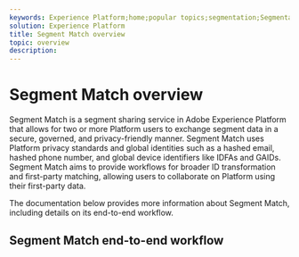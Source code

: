 ```yaml
---
keywords: Experience Platform;home;popular topics;segmentation;Segmentation;segment match;Segment Match
solution: Experience Platform
title: Segment Match overview
topic: overview
description: 
---
```


# Segment Match overview

Segment Match is a segment sharing service in Adobe Experience Platform that allows for two or more Platform users to exchange segment data in a secure, governed, and privacy-friendly manner. Segment Match uses Platform privacy standards and global identities such as a hashed email, hashed phone number, and global device identifiers like IDFAs and GAIDs. Segment Match aims to provide workflows for broader ID transformation and first-party matching, allowing users to collaborate on Platform using their first-party data.

The documentation below provides more information about Segment Match, including details on its end-to-end workflow.

## Segment Match end-to-end workflow

